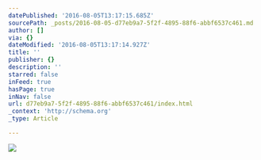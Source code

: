 ```yaml
---
datePublished: '2016-08-05T13:17:15.685Z'
sourcePath: _posts/2016-08-05-d77eb9a7-5f2f-4895-88f6-abbf6537c461.md
author: []
via: {}
dateModified: '2016-08-05T13:17:14.927Z'
title: ''
publisher: {}
description: ''
starred: false
inFeed: true
hasPage: true
inNav: false
url: d77eb9a7-5f2f-4895-88f6-abbf6537c461/index.html
_context: 'http://schema.org'
_type: Article

---
```

![](https://the-grid-user-content.s3-us-west-2.amazonaws.com/8eaa0ea5-db58-49fc-be00-cbed0ead5167.jpg)